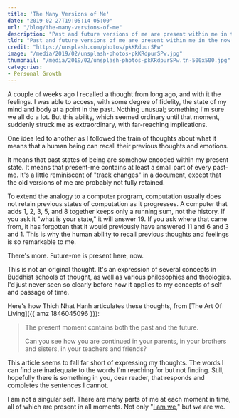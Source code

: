 ```yaml
---
title: 'The Many Versions of Me'
date: "2019-02-27T19:05:14-05:00"
url: "/blog/the-many-versions-of-me"
description: "Past and future versions of me are present within me in the now."
tldr: "Past and future versions of me are present within me in the now. It's a thought I've often had, but it gained a new potency when I looked more deeply into the fact that I'm able to remember thoughts and feelings from long ago."
credit: "https://unsplash.com/photos/pkKRdpurSPw"
image: "/media/2019/02/unsplash-photos-pkKRdpurSPw.jpg"
thumbnail: "/media/2019/02/unsplash-photos-pkKRdpurSPw.tn-500x500.jpg"
categories:
- Personal Growth
---
```

A couple of weeks ago I recalled a thought from long ago, and with it the feelings.
I was able to access, with some degree of fidelity, the state of my mind and body at a point in the past.
Nothing unusual; something I'm sure we all do a lot.
But this ability, which seemed ordinary until that moment, suddenly struck me as extraordinary, with far-reaching implications.
<!--more-->

One idea led to another as I followed the train of thoughts about what it means that a human being can recall their previous thoughts and emotions.

It means that past states of being are somehow encoded within my present state.
It means that present-me contains at least a small part of every past-me.
It's a little reminiscent of "track changes" in a document, except that the old versions of me are probably not fully retained.

To extend the analogy to a computer program, computation usually does not retain previous states of computation as it progresses.
A computer that adds 1, 2, 3, 5, and 8 together keeps only a running sum, not the history.
If you ask it "what is your state," it will answer 19.
If you ask where that came from, it has forgotten that it would previously have answered 11 and 6 and 3 and 1.
This is why the human ability to recall previous thoughts and feelings is so remarkable to me.

There's more.
Future-me is present here, now.

This is not an original thought.
It's an expression of several concepts in Buddhist schools of thought, as well as various philosophies and theologies.
I'd just never seen so clearly before how it applies to my concepts of self and passage of time.

Here's how Thich Nhat Hanh articulates these thoughts, from [The Art Of Living]({{ amz 1846045096 }}):

> The present moment contains both the past and the future.
>
> Can you see how you are continued in your parents, in your brothers and sisters, in your teachers and friends?

This article seems to fall far short of expressing my thoughts.
The words I can find are inadequate to the words I'm reaching for but not finding.
Still, hopefully there is something in you, dear reader, that responds and completes the sentences I cannot.

I am not a singular self.
There are many parts of me at each moment in time, all of which are present in all moments.
Not only "[I am we](/blog/i-am-we/)," but *we* are we.
